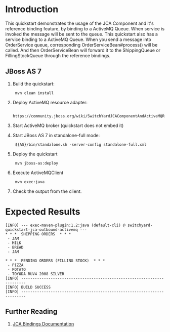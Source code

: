 Introduction
============
This quickstart demonstrates the usage of the JCA Component and it's reference binding feature,
by binding to a ActiveMQ Queue. When service is invoked the message will be sent to the queue.
This quickstart also has a service binding to a ActiveMQ Queue. When you send a message into 
OrderService queue, corresponding OrderServiceBean#process() will be called. And then
OrderServiceBean will forward it to the ShippingQueue or FillingStockQueue through the reference bindings.

JBoss AS 7
----------
1. Build the quickstart:

        mvn clean install

2. Deploy ActiveMQ resource adapter:

        https://community.jboss.org/wiki/SwitchYardJCAComponentAndActiveMQResourceAdapter

3. Start ActiveMQ broker (quickstart does not embed it)

4. Start JBoss AS 7 in standalone-full mode:

        ${AS}/bin/standalone.sh -server-config standalone-full.xml

5. Deploy the quickstart

        mvn jboss-as:deploy

6. Execute ActiveMQClient

        mvn exec:java

7. Check the output from the client.

Expected Results
================
```
[INFO] --- exec-maven-plugin:1.2:java (default-cli) @ switchyard-quickstart-jca-outbound-activemq ---
* * *  SHIPPING ORDERS  * * *
 - JAM
 - MILK
 - BREAD
 - JAM

* * *  PENDING ORDERS (FILLING STOCK)  * * *
 - PIZZA
 - POTATO
 - TOYODA RUV4 2008 SILVER
[INFO] ------------------------------------------------------------------------
[INFO] BUILD SUCCESS
[INFO] ------------------------------------------------------------------------
```

## Further Reading

1. [JCA Bindings Documentation](https://docs.jboss.org/author/display/SWITCHYARD/JCA)
